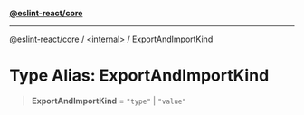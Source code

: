 [**@eslint-react/core**](../../README.md)

***

[@eslint-react/core](../../README.md) / [\<internal\>](../README.md) / ExportAndImportKind

# Type Alias: ExportAndImportKind

> **ExportAndImportKind** = `"type"` \| `"value"`
